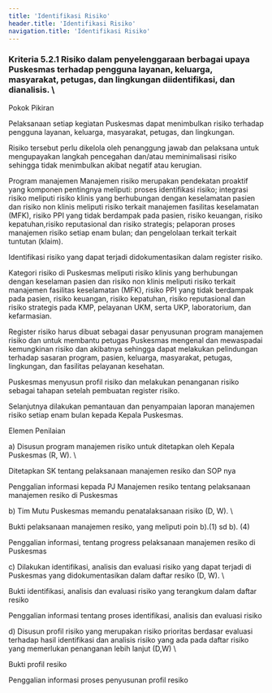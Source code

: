 ```yaml
---
title: 'Identifikasi Risiko'
header.title: 'Identifikasi Risiko'
navigation.title: 'Identifikasi Risiko'
---
```


### Kriteria 5.2.1 Risiko dalam penyelenggaraan berbagai upaya Puskesmas terhadap pengguna layanan, keluarga, masyarakat, petugas, dan lingkungan diidentifikasi, dan dianalisis.  \


Pokok Pikiran 

Pelaksanaan setiap kegiatan Puskesmas dapat menimbulkan risiko terhadap pengguna layanan, keluarga, masyarakat, petugas, dan lingkungan.  

Risiko tersebut perlu dikelola oleh penanggung jawab dan pelaksana untuk mengupayakan langkah pencegahan dan/atau meminimalisasi risiko sehingga tidak menimbulkan akibat negatif atau kerugian. 

Program manajemen Manajemen risiko merupakan pendekatan proaktif yang komponen pentingnya meliputi: proses identifikasi risiko;  integrasi risiko meliputi risiko klinis yang berhubungan dengan keselamatan pasien dan risiko non klinis meliputi risiko terkait manajemen fasilitas keselamatan (MFK), risiko PPI yang tidak berdampak pada pasien, risiko keuangan, risiko kepatuhan,risiko reputasional dan risiko strategis; pelaporan proses manajemen  risiko setiap enam bulan; dan pengelolaan terkait terkait tuntutan (klaim).  

Identifikasi risiko yang dapat terjadi didokumentasikan dalam register risiko.  

Kategori risiko di Puskesmas meliputi risiko klinis yang berhubungan dengan keselaman pasien dan risiko non klinis meliputi risiko terkait manajemen fasilitas keselamatan (MFK), risiko PPI yang tidak berdampak pada pasien, risiko keuangan, risiko kepatuhan,  risiko reputasional dan risiko strategis pada   KMP, pelayanan UKM, serta UKP, laboratorium, dan kefarmasian.  

Register risiko harus  dibuat sebagai dasar penyusunan program manajemen risiko dan untuk membantu petugas Puskesmas mengenal dan mewaspadai kemungkinan risiko dan akibatnya sehingga dapat melakukan pelindungan terhadap sasaran program, pasien, keluarga, masyarakat, petugas, lingkungan, dan fasilitas pelayanan kesehatan. 

Puskesmas menyusun profil risiko dan melakukan penanganan risiko sebagai tahapan setelah  pembuatan register risiko. 

Selanjutnya dilakukan pemantauan dan penyampaian laporan manajemen risiko setiap enam bulan kepada Kepala Puskesmas.



Elemen Penilaian 




 a) Disusun program manajemen risiko untuk ditetapkan oleh Kepala Puskesmas (R, W).  \




Ditetapkan SK tentang pelaksanaan manajemen resiko dan SOP nya 
 
 
Penggalian informasi kepada PJ Manajemen resiko tentang pelaksanaan manajemen resiko di Puskesmas 




 b) Tim Mutu Puskesmas memandu penatalaksanaan risiko (D, W). \




Bukti pelaksanaan manajemen resiko, yang meliputi poin b).(1) sd b). (4)

Penggalian informasi, tentang progress pelaksanaan manajemen resiko di Puskesmas 




 c) Dilakukan identifikasi, analisis dan evaluasi risiko yang dapat terjadi di Puskesmas yang didokumentasikan dalam daftar resiko (D, W).  \




Bukti identifikasi, analisis dan evaluasi risiko yang terangkum dalam daftar resiko 
 
Penggalian informasi tentang proses identifikasi, analisis dan evaluasi risiko 
 




 d) Disusun profil risiko yang merupakan risiko prioritas berdasar evaluasi terhadap hasil identifikasi dan analisis risiko yang ada pada daftar risiko yang memerlukan penanganan lebih lanjut (D,W)  \




Bukti profil resiko 
 
Penggalian informasi proses penyusunan profil resiko 
 
 











